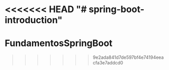 <<<<<<< HEAD
"# spring-boot-introduction" 
=======
# FundamentosSpringBoot
>>>>>>> 9e2ada841d7de597bf4e74194eeacfa3e7addcd0
